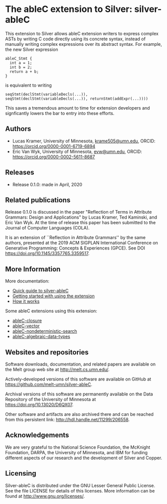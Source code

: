 # The ableC extension to Silver: silver-ableC

This extension to Silver allows ableC extension writers to express
complex ASTs by writing C code directly using its concrete syntax,
instead of manually writing complex expressions over its abstract
syntax.  For example, the new Silver expression

```
ableC_Stmt {
  int a = 1;
  int b = 2;
  return a + b;
}
```
is equivalent to writing
```
seqStmt(declStmt(variableDecls(...)), seqStmt(declStmt(variableDecls(...)), returnStmt(addExpr(...))))
```

This saves a tremendous amount to time for extension developers and
signficantly lowers the bar to entry into these efforts.

## Authors
- Lucas Kramer, University of Minnesota, krame505@umn.edu,
  ORCID: https://orcid.org/0000-0001-6719-6894
- Eric Van Wyk, University of Minnesota, evw@umn.edu,
  ORCID: https://orcid.org/0000-0002-5611-8687

## Releases
- Release 0.1.0: made in April, 2020

## Related publications

Release 0.1.0 is discussed in the paper "Reflection of Terms in
Attribute Grammars: Design and Applications" by Lucas Kramer, Ted
Kaminski, and Eric Van Wyk.  At the time of release this paper has
been submitted to the Journal of Computer Languages (COLA).

It is an extension of ``Reflection in Attribute Grammars'' by the same
authors, presented at the 2019 ACM SIGPLAN
International Conference on Generative Programming: Concepts &
Experiences (GPCE).  See DOI https://doi.org/10.1145/3357765.3359517.


## More Information
More documentation:
* [Quick guide to silver-ableC](Quick_Guide.md)
* [Getting started with using the extension](GETTING_STARTED.md)
* [How it works](IMPLEMENTATION.md)

Some ableC extensions using this extension:
* [ableC-closure](https://github.com/melt-umn/ableC-closure)
* [ableC-vector](https://github.com/melt-umn/ableC-vector)
* [ableC-nondeterministic-search](https://github.com/melt-umn/ableC-nondeterministic-search)
* [ableC-algebraic-data-types](https://github.com/melt-umn/ableC-algebraic-data-types)

## Websites and repositories

Software downloads, documentation, and related papers are available on the
Melt group web site at http://melt.cs.umn.edu/.

Actively-developed versions of this software are available on GitHub at
https://github.com/melt-umn/silver-ableC.

Archival versions of this software are permanently available on the Data
Repository of the University of Minnesota at https://doi.org/10.13020/D6QX07.

Other software and artifacts are also archived there and can be
reached from this persistent link: http://hdl.handle.net/11299/206558.


## Acknowledgements
We are very grateful to the National Science Foundation, the McKnight
Foundation, DARPA, the University of Minnesota, and IBM for funding
different aspects of our research and the development of Silver and
Copper.


## Licensing 
Silver-ableC is distributed under the GNU Lesser General Public
License.  See the file LICENSE for details of this licenses.  More
information can be found at http://www.gnu.org/licenses/.
